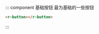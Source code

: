 ::: component 基础按钮
最为基础的一些按钮
``` html
<r-button></r-button>
```

:::


<!-- <template>
<card>
<div slot="title">基础按钮</div>
<div slot="description">最为基础的一些按钮</div>
<div slot="component">
<r-button></r-button>
</div>
</card>
</template> -->
